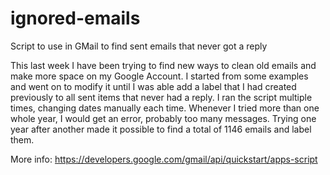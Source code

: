 # ignored-emails
Script to use in GMail to find sent emails that never got a reply

This last week I have been trying to find new ways to clean old emails and make more space on my Google Account.
I started from some examples and went on to modify it until I was able add a label that I had created previously to all sent items that never had a reply.
I ran the script multiple times, changing dates manually each time.
Whenever I tried more than one whole year, I would get an error, probably too many messages.
Trying one year after another made it possible to find a total of 1146 emails and label them.

More info: https://developers.google.com/gmail/api/quickstart/apps-script
